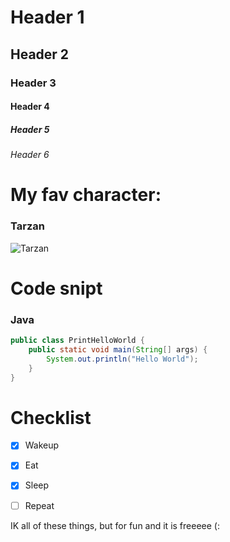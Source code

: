 # Header 1
## Header 2
### Header 3
#### Header 4
##### Header 5
###### Header 6

# My fav character:
### Tarzan
![Tarzan](https://static.wikia.nocookie.net/tarzan/images/1/17/Tarzan_Character.webp/revision/latest/scale-to-width-down/1236?cb=20240714235211)

# Code snipt

### Java
``` java
public class PrintHelloWorld {
    public static void main(String[] args) {
        System.out.println("Hello World");
    }
}
```




# Checklist
- [x] Wakeup
- [x] Eat
- [x] Sleep
- [ ] Repeat






IK all of these things, but for fun and it is freeeee (:
